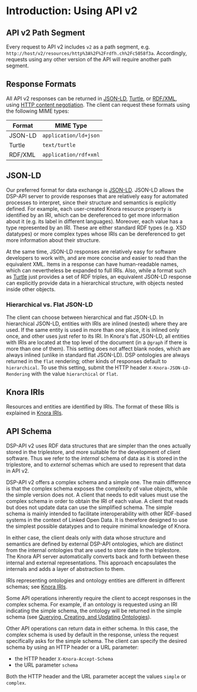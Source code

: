 <!---
 * Copyright © 2021 - 2023 Swiss National Data and Service Center for the Humanities and/or DaSCH Service Platform contributors.
 * SPDX-License-Identifier: Apache-2.0
-->

# Introduction: Using API v2

## API v2 Path Segment

Every request to API v2 includes `v2` as a path segment, e.g.
`http://host/v2/resources/http%3A%2F%2Frdfh.ch%2Fc5058f3a`.
Accordingly, requests using any other version of the API will require
another path segment.

## Response Formats

All API v2 responses can be returned in
[JSON-LD](https://json-ld.org/spec/latest/json-ld/),
[Turtle](https://www.w3.org/TR/turtle/),
or [RDF/XML](https://www.w3.org/TR/rdf-syntax-grammar/), using
[HTTP content negotiation](https://tools.ietf.org/html/rfc7231#section-5.3.2). The client
can request these formats using the following MIME types:

| Format  | MIME Type             |
|---------|-----------------------|
| JSON-LD | `application/ld+json` |
| Turtle  | `text/turtle`         |
| RDF/XML | `application/rdf+xml` |

## JSON-LD

Our preferred format for data exchange is
[JSON-LD](https://json-ld.org/spec/latest/json-ld/). JSON-LD allows the
DSP-API server to provide responses that are relatively easy for
automated processes to interpret, since their structure and semantics is
explicitly defined. For example, each user-created Knora resource
property is identified by an IRI, which can be dereferenced to get more
information about it (e.g. its label in different languages). Moreover,
each value has a type represented by an IRI. These are either standard
RDF types (e.g. XSD datatypes) or more complex types whose IRIs can be
dereferenced to get more information about their structure.

At the same time, JSON-LD responses are relatively easy for software
developers to work with, and are more concise and easier to read than
the equivalent XML. Items in a response can have human-readable names,
which can nevertheless be expanded to full IRIs. Also, while a format such as
[Turtle](https://www.w3.org/TR/turtle/) just provides a
set of RDF triples, an equivalent JSON-LD response can explicitly
provide data in a hierarchical structure, with objects nested inside
other objects.

### Hierarchical vs. Flat JSON-LD

The client can choose between hierarchical and flat JSON-LD. In hierarchical
JSON-LD, entities with IRIs are inlined (nested) where they are used. If the
same entity is used in more than one place, it is inlined only once, and other
uses just refer to its IRI. In Knora's flat JSON-LD, all entities with IRIs are located
at the top level of the document (in a `@graph` if there is more than one of them).
This setting does not affect blank nodes, which are always inlined (unlike in standard
flat JSON-LD). DSP ontologies are always returned in the `flat` rendering; other kinds
of responses default to `hierarchical`. To use this setting, submit the HTTP header
`X-Knora-JSON-LD-Rendering` with the value `hierarchical` or `flat`.

## Knora IRIs

Resources and entities are identified by IRIs. The format of these IRIs
is explained in [Knora IRIs](knora-iris.md).

## API Schema

DSP-API v2 uses RDF data structures that are simpler than the ones
actually stored in the triplestore, and more suitable for the development
of client software. Thus we refer to the *internal* schema of data
as it is stored in the triplestore, and to *external* schemas which
are used to represent that data in API v2.

DSP-API v2 offers a complex schema and a simple one. The main difference
is that the complex schema exposes the complexity of value objects, while
the simple version does not. A client that needs to edit values must use the
complex schema in order to obtain the IRI of each value. A client that reads
but does not update data can use the simplified schema. The simple schema is
mainly intended to facilitate interoperability with other RDF-based systems in the
context of Linked Open Data. It is therefore designed to use the
simplest possible datatypes and to require minimal knowledge of Knora.

In either case, the client deals only with data whose structure and
semantics are defined by external DSP-API ontologies, which are distinct from
the internal ontologies that are used to store date in the triplestore. The Knora
API server automatically converts back and forth between these internal
and external representations. This approach encapsulates the internals
and adds a layer of abstraction to them.

IRIs representing ontologies and ontology entities are different in different
schemas; see [Knora IRIs](knora-iris.md).

Some API operations inherently require the client to accept responses in
the complex schema. For example, if an ontology is requested using an IRI
indicating the simple schema, the ontology will be returned in the simple schema (see
[Querying, Creating, and Updating Ontologies](ontology-information.md)).

Other API operations can return data in either schema. In this case, the
complex schema is used by default in the response, unless the request specifically
asks for the simple schema. The client can specify the desired schema by using
an HTTP header or a URL parameter:

- the HTTP header `X-Knora-Accept-Schema`
- the URL parameter `schema`

Both the HTTP header and the URL parameter accept the values `simple` or
`complex`.
